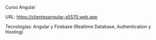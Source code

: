 Curso Angular

URL: https://clientesangular-a5570.web.app

Tecnologías: Angular y Firebase (Realtime Database, Authentication y Hosting)